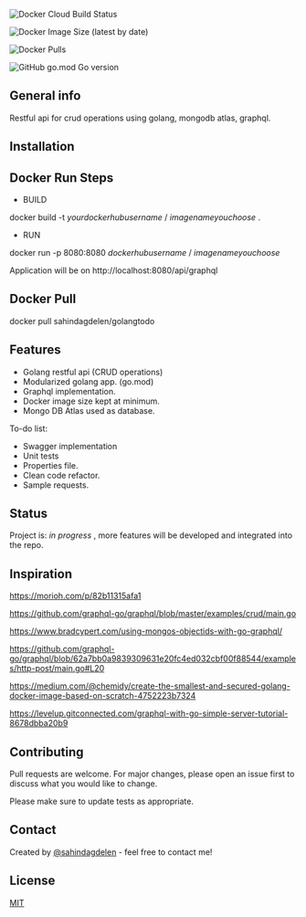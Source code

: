 ![Docker Cloud Build Status](https://img.shields.io/docker/cloud/build/sahindagdelen/golangtodo?style=for-the-badge)

![Docker Image Size (latest by date)](https://img.shields.io/docker/image-size/sahindagdelen/golangtodo?style=for-the-badge)

![Docker Pulls](https://img.shields.io/docker/pulls/sahindagdelen/golangtodo?style=for-the-badge)

![GitHub go.mod Go version](https://img.shields.io/github/go-mod/go-version/sahindagdelen/go-todo?style=for-the-badge)

## General info

Restful api for crud operations using golang, mongodb atlas, graphql.

## Installation

## Docker Run Steps

* BUILD

docker build -t *yourdockerhubusername* / *imagenameyouchoose* .

* RUN

docker run -p 8080:8080 *dockerhubusername* / *imagenameyouchoose*

Application will be on http://localhost:8080/api/graphql

## Docker Pull

docker pull sahindagdelen/golangtodo

## Features

* Golang restful api (CRUD operations)
* Modularized golang app. (go.mod)
* Graphql implementation.
* Docker image size kept at minimum.
* Mongo DB Atlas used as database.

To-do list:

* Swagger implementation
* Unit tests
* Properties file.
* Clean code refactor.
* Sample requests.

## Status

Project is: _in progress_ , more features will be developed and integrated into the repo.

## Inspiration

https://morioh.com/p/82b11315afa1

https://github.com/graphql-go/graphql/blob/master/examples/crud/main.go

https://www.bradcypert.com/using-mongos-objectids-with-go-graphql/

https://github.com/graphql-go/graphql/blob/62a7bb0a9839309631e20fc4ed032cbf00f88544/examples/http-post/main.go#L20

https://medium.com/@chemidy/create-the-smallest-and-secured-golang-docker-image-based-on-scratch-4752223b7324

https://levelup.gitconnected.com/graphql-with-go-simple-server-tutorial-8678dbba20b9

## Contributing

Pull requests are welcome. For major changes, please open an issue first to discuss what you would like to change.

Please make sure to update tests as appropriate.

## Contact

Created by [@sahindagdelen](https://twitter.com/sdgdln) - feel free to contact me!

## License

[MIT](https://choosealicense.com/licenses/mit/)
